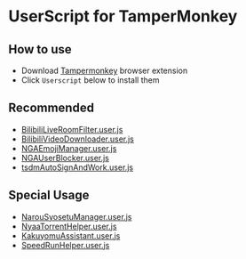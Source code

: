 # UserScript for TamperMonkey

## How to use
- Download [Tampermonkey](https://www.tampermonkey.net/) browser extension
- Click `Userscript` below to install them

## Recommended
- [BilibiliLiveRoomFilter.user.js](https://jc3213.github.io/userscript/BilibiliLiveRoomFilter.user.js)
- [BilibiliVideoDownloader.user.js](https://jc3213.github.io/userscript/BilibiliVideoDownloader.user.js)
- [NGAEmojiManager.user.js](https://jc3213.github.io/userscript/NGAEmojiManager.user.js)
- [NGAUserBlocker.user.js](https://jc3213.github.io/userscript/NGAUserBlocker.user.js)
- [tsdmAutoSignAndWork.user.js](https://jc3213.github.io/userscript/tsdmAutoSignAndWork.user.js)

## Special Usage
- [NarouSyosetuManager.user.js](https://jc3213.github.io/userscript/NarouSyosetuManager.user.js)
- [NyaaTorrentHelper.user.js](https://jc3213.github.io/userscript/NyaaTorrentHelper.user.js)
- [KakuyomuAssistant.user.js](https://jc3213.github.io/userscript/KakuyomuAssistant.user.js)
- [SpeedRunHelper.user.js](https://jc3213.github.io/userscript/SpeedRunHelper.user.js)

